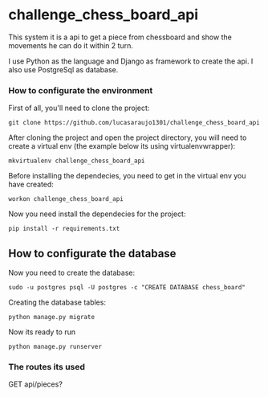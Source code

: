 # challenge_chess_board_api

This system it is a api to get a piece from chessboard and show the movements he can do it within 2 turn.

I use Python as the language and Django as framework to create the api. I also use PostgreSql as database.

### How to configurate the environment
First of all, you'll need to clone the project:

```
git clone https://github.com/lucasaraujo1301/challenge_chess_board_api
```

After cloning the project and open the project directory, you will need to create a virtual env (the example below its using virtualenvwrapper):

```
mkvirtualenv challenge_chess_board_api
```
Before installing the dependecies, you need to get in the virtual env you have created:

```
workon challenge_chess_board_api
```

Now you need install the dependecies for the project:

```
pip install -r requirements.txt
```

## How to configurate the database

Now you need to create the database:

```
sudo -u postgres psql -U postgres -c "CREATE DATABASE chess_board"
```

Creating the database tables:

```
python manage.py migrate
```
Now its ready to run

```
python manage.py runserver
```

### The routes its used

GET api/pieces?

